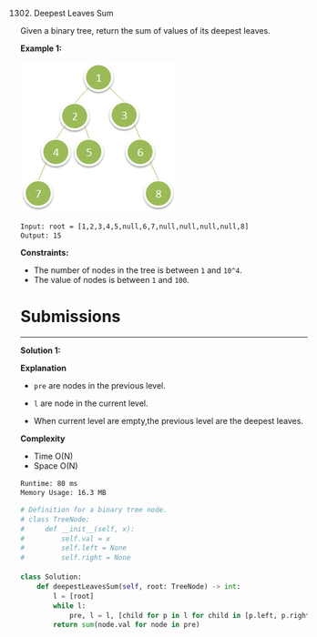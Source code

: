 1302. Deepest Leaves Sum

Given a binary tree, return the sum of values of its deepest leaves.
 

**Example 1:**

![1302_1483_ex1.png](img/1302_1483_ex1.png)
```
Input: root = [1,2,3,4,5,null,6,7,null,null,null,null,8]
Output: 15
```

**Constraints:**

* The number of nodes in the tree is between `1` and `10^4`.
* The value of nodes is between `1` and `100`.

# Submissions
---
**Solution 1:**

**Explanation**

* `pre` are nodes in the previous level.
* `l` are node in the current level.

* When current level are empty,the previous level are the deepest leaves.


**Complexity**
* Time O(N)
* Space O(N)

```
Runtime: 80 ms
Memory Usage: 16.3 MB
```
```python
# Definition for a binary tree node.
# class TreeNode:
#     def __init__(self, x):
#         self.val = x
#         self.left = None
#         self.right = None

class Solution:
    def deepestLeavesSum(self, root: TreeNode) -> int:
        l = [root]
        while l:
            pre, l = l, [child for p in l for child in [p.left, p.right] if child]
        return sum(node.val for node in pre)
```